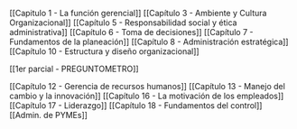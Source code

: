 [[Capitulo 1 - La función gerencial]]
[[Capítulo 3 - Ambiente y Cultura Organizacional]]
[[Capítulo 5 - Responsabilidad social y ética administrativa]]
[[Capítulo 6 - Toma de decisiones]]
[[Capítulo 7 - Fundamentos de la planeación]]
[[Capítulo 8 - Administración estratégica]]
[[Capítulo 10 - Estructura y diseño organizacional]]

[[1er parcial - PREGUNTOMETRO]]

[[Capítulo 12 - Gerencia de recursos humanos]]
[[Capítulo 13 - Manejo del cambio y la innovación]]
[[Capítulo 16 - La motivación de los empleados]]
[[Capítulo 17 - Liderazgo]]
[[Capítulo 18 - Fundamentos del control]]
[[Admin. de PYMEs]]
